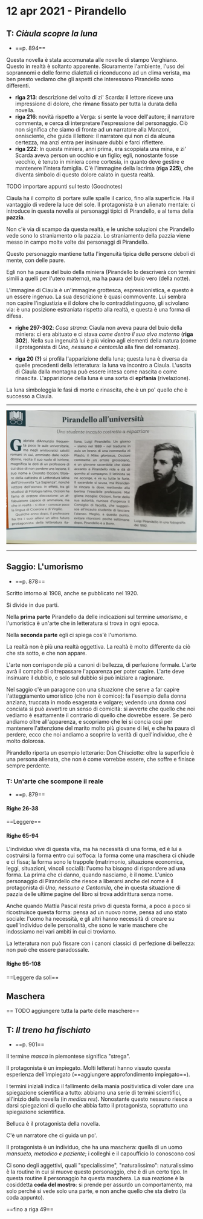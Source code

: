 # 12 apr 2021 - Pirandello

## T: _Ciàula scopre la luna_
- ==p. 894==

Questa novella è stata accomunata alle novelle di stampo Verghiano.
Questo in realtà è soltanto apparente. Sicuramente l'ambiente, l'uso dei soprannomi e delle forme dialettali ci riconducono ad un clima verista, ma ben presto vediamo che gli aspetti che interessano Pirandello sono differenti.

- **riga 213**: descrizione del volto di zi' Scarda:  il lettore riceve una impressione di dolore, che rimane fissato per tutta la durata della novella.
- **riga 216**: novità rispetto a Verga: si sente la voce dell'autore; il narratore commenta, e cerca di interpretare l'espressione del personaggio. Ciò non significa che siamo di fronte ad un narratore alla Manzoni, onnisciente, che guida il lettore: il narratore qui non ci da alcuna certezza, ma anzi entra per insinuare dubbi e farci riflettere.
- **riga 222**: In questa miniera, anni prima, era scoppiata una mina, e zi' Scarda aveva person un occhio e un figlio; egli, nonostante fosse vecchio, è tenuto in miniera come cortesia, in quanto deve gestire e mantenere l'intera famiglia.
C'è l'immagine della lacrima (**riga 225**), che diventa simbolo di questo dolore calato in questa realtà.

TODO importare appunti sul testo (Goodnotes)

Ciaula ha il compito di portare sulle spalle il carico, fino alla superficie. Ha il vantaggio di vedere la luce del sole.
Il protagonista è un alienato mentale: ci introduce in questa novella ai personaggi tipici di Pirandello, e al tema della **pazzia**.

Non c'è via di scampo da questa realtà, e le uniche soluzioni che Pirandello vede sono lo straniamento o la pazzia. Lo straniamento della pazzia viene messo in campo molte volte dai personaggi di Pirandello.

Questo personaggio mantiene tutta l'ingenuità tipica delle persone deboli di mente, con delle paure.

Egli non ha paura del buio della miniera (Pirandello lo descriverà con termini simili a quelli per l'utero materno), ma ha paura del buio vero (della notte).

L'immagine di Ciaula è un'immagine grottesca, espressionistica, e questo è un essere ingenuo.
La sua descrizione è quasi commovente. Lui sembra non capire l'ingiustizia e il dolore che lo contraddistinguono, gli scivolano via: è una posizione estraniata rispetto alla realtà, e questa è una forma di difesa.

- **righe 297-302**: _Cosa strana_: Ciaula non aveva paura del buio della miniera: ci era abituato e ci stava _come dentro il suo alvo materno_ (**riga 302**). Nella sua ingenuità lui è più vicino agli elementi della natura (come il protagonista di _Uno, nessuno e centomila_ alla fine del romanzo).

- **riga 20 (?)** si profila l'apparizione della luna; questa luna è diversa da quelle precedenti della letteratura: la luna va incontro a Ciaula. L'uscita di Ciaula dalla montagna può essere intesa come nascita o come rinascita. L'apparizione della luna è una sorta di **epifania** (rivelazione).

La luna simboleggia le fasi di morte e rinascita, che è un po' quello che è successo a Ciaula.

---

![WhatsApp Image 2021-04-12 at 10.00.48](/assets/WhatsApp%20Image%202021-04-12%20at%2010.00.48.jpeg)

---

## Saggio: L'umorismo
- ==p. 878==


Scritto intorno al 1908, anche se pubblicato nel 1920.

Si divide in due parti.

Nella **prima parte** Pirandello da delle indicazioni sul termine _umorismo_, e l'umoristica è un'arte che in letteratura si trova in ogni epoca.

Nella **seconda parte** egli ci spiega cos'è l'umorismo.

La realtà non è più una realtà oggettiva. La realtà è molto differente da ciò che sta sotto, e che non appare.

L'arte non corrisponde più a canoni di bellezza, di perfezione formale. L'arte avrà il compito di oltrepassare l'apparenza per poter capire. L'arte deve insinuare il dubbio, e solo sul dubbio si può iniziare a ragionare.

Nel saggio c'è un paragone con una situazione che serve a far capire l'atteggiamento umoristico (che non è comico): fa l'esempio della donna anziana, truccata in modo esagerata e volgare; vedendo una donna così conciata si può avvertire un senso di comicità: si avverte che quello che noi vediamo è esattamente il contrario di quello che dovrebbe essere. Se però andiamo oltre all'apparenza, e scopriamo che lei si concia così per mantenere l'attenzione del marito molto più giovane di lei, e che ha paura di perdere, ecco che noi andiamo a scoprire la verità di quell'individuo, che è molto dolorosa.

Pirandello riporta un esempio letterario: Don Chisciotte: oltre la superficie è una persona alienata, che non è come vorrebbe essere, che soffre e finisce sempre perdente.

### T: Un'arte che scompone il reale
- ==p. 879==

#### Righe 26-38

==Leggere==

#### Righe 65-94

L'individuo vive di questa vita, ma ha necessità di una forma, ed è lui a costruirsi la forma entro cui soffoca: la forma come una maschera ci chiude e ci fissa; la forma sono le trappole (matrimonio, situazione economica, leggi, situazioni, vincoli sociali): l'uomo ha bisogno di rispondere ad una forma.
La prima che ci danno, quando nasciamo, è il nome. L'unico personaggio di Pirandello che riesce a liberarsi anche del nome è il protagonista di _Uno, nessuno e Centomila_, che in questa situazione di pazzia delle ultime pagine del libro si trova addirittura senza nome.

Anche quando Mattia Pascal resta privo di questa forma, a poco a poco si ricostruisce questa forma: pensa ad un nuovo nome, pensa ad uno stato sociale: l'uomo ha necessità, e gli altri hanno necessità di creare su quell'individuo delle personalità, che sono le varie maschere che indossiamo nei vari ambiti in cui ci troviamo.

La letteratura non può fissare con i canoni classici di perfezione di bellezza: non può che essere paradossale.

#### Righe 95-108

==Leggere da soli==

## Maschera

== TODO aggiungere tutta la parte delle maschere==

## T: _Il treno ha fischiato_
- ==p. 901==

Il termine _masca_ in piemontese significa "strega".

Il protagonista è un impiegato. Molti letterati hanno vissuto questa esperienza dell'impiegato (==aggiungere approfondimento impiegato==).

I termini iniziali indica il fallimento della mania positivistica di voler dare una spiegazione scientifica a tutto: abbiamo una serie di termini scientifici, all'inizio della novella (in _medias res_).
Nonostante questo nessuno riesce a darsi spiegazioni di quello che abbia fatto il protagonista, soprattutto una spiegazione scientifica.

Belluca è il protagonista della novella.

C'è un narratore che ci guida un po'.

Il protagonista è un individuo, che ha una maschera: quella di un uomo _mansueto, metodico e paziente_; i colleghi e il capoufficio lo conoscono così

Ci sono degli aggettivi, quali "specialissime", "naturalissimo": naturalissimo è la routine in cui si muove questo personaggio, che è di un certo tipo. In questa routine il personaggio ha questa maschera. La sua reazione è la cosiddetta **coda del mostro**: si prende per assurdo un comportamento, ma solo perché si vede solo una parte, e non anche quello che sta dietro (la coda appunto).

==fino a riga 49==
